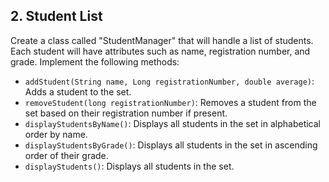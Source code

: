 ## 2. Student List

Create a class called "StudentManager" that will handle a list of students. Each student will have attributes such as name, registration number, and grade. Implement the following methods:

- `addStudent(String name, Long registrationNumber, double average)`: Adds a student to the set.
- `removeStudent(long registrationNumber)`: Removes a student from the set based on their registration number if present.
- `displayStudentsByName()`: Displays all students in the set in alphabetical order by name.
- `displayStudentsByGrade()`: Displays all students in the set in ascending order of their grade.
- `displayStudents()`: Displays all students in the set.